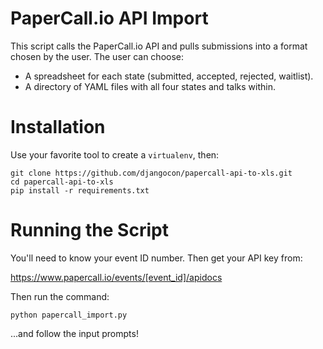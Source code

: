 # PaperCall.io API Import

This script calls the PaperCall.io API and pulls submissions into a format chosen by the user. The user can choose:

- A spreadsheet for each state (submitted, accepted, rejected, waitlist).
- A directory of YAML files with all four states and talks within.

# Installation

Use your favorite tool to create a `virtualenv`, then:

    git clone https://github.com/djangocon/papercall-api-to-xls.git
    cd papercall-api-to-xls
    pip install -r requirements.txt

# Running the Script

You'll need to know your event ID number. Then get your API key from:

https://www.papercall.io/events/[event_id]/apidocs

Then run the command:

    python papercall_import.py

...and follow the input prompts!
